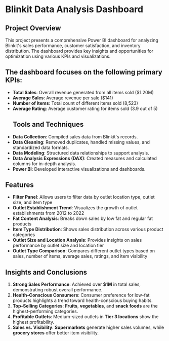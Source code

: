 # Blinkit Data Analysis Dashboard
## Project Overview
This project presents a comprehensive Power BI dashboard for analyzing Blinkit's sales performance, customer satisfaction, and inventory distribution. The dashboard provides key insights and opportunities for optimization using various KPIs and visualizations.


## The dashboard focuses on the following primary KPIs:
- **Total Sales**: Overall revenue generated from all items sold ($1.20M)  
- **Average Sales**: Average revenue per sale ($141)  
- **Number of Items**: Total count of different items sold (8,523)  
- **Average Rating**: Average customer rating for items sold (3.9 out of 5)
  ## Tools and Techniques
- **Data Collection**: Compiled sales data from Blinkit's records.
- **Data Cleaning**: Removed duplicates, handled missing values, and standardized data formats.
- **Data Modeling**: Structured data relationships to support analysis.
- **Data Analysis Expressions (DAX)**: Created measures and calculated columns for in-depth analysis.
- **Power BI**: Developed interactive visualizations and dashboards.
## Features
- **Filter Panel**: Allows users to filter data by outlet location type, outlet size, and item type
- **Outlet Establishment Trend**: Visualizes the growth of outlet establishments from 2012 to 2022
- **Fat Content Analysis**: Breaks down sales by low fat and regular fat products
- **Item Type Distribution**: Shows sales distribution across various product categories
- **Outlet Size and Location Analysis**: Provides insights on sales performance by outlet size and location tier
- **Outlet Type Comparison**: Compares different outlet types based on sales, number of items, average sales, ratings, and item visibility
## Insights and Conclusions
1. **Strong Sales Performance**: Achieved over **$1M** in total sales, demonstrating robust overall performance.  
2. **Health-Conscious Consumers**: Consumer preference for low-fat products highlights a trend toward health-conscious buying habits.  
3. **Top-Selling Categories**: **Fruits**, **vegetables**, and **snack foods** are the highest-performing categories.  
4. **Profitable Outlets**: Medium-sized outlets in **Tier 3 locations** show the highest profitability.  
5. **Sales vs. Visibility**: **Supermarkets** generate higher sales volumes, while **grocery stores** offer better item visibility.  
